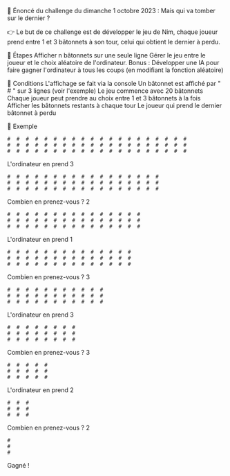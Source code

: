 🔶 Énoncé du challenge du dimanche 1 octobre 2023 :
Mais qui va tomber sur le dernier ?

👉 Le but de ce challenge est de développer le jeu de Nim, chaque joueur prend entre 1 et 3 bâtonnets à son tour, celui qui obtient le dernier à perdu.

🔹 Étapes
Afficher n bâtonnets sur une seule ligne
Gérer le jeu entre le joueur et le choix aléatoire de l'ordinateur.
Bonus : Développer une IA pour faire gagner l'ordinateur à tous les coups (en modifiant la fonction aléatoire)

🔹 Conditions
L'affichage se fait via la console
Un bâtonnet est affiché par " # " sur 3 lignes (voir l'exemple)
Le jeu commence avec 20 bâtonnets
Chaque joueur peut prendre au choix  entre 1 et 3 bâtonnets à la fois
Afficher les bâtonnets restants à chaque tour
Le joueur qui prend le dernier bâtonnet à perdu

🔹 Exemple
```
#  #  #  #  #  #  #  #  #  #  #  #  #  #  #  #  #  #  #  #
#  #  #  #  #  #  #  #  #  #  #  #  #  #  #  #  #  #  #  #
#  #  #  #  #  #  #  #  #  #  #  #  #  #  #  #  #  #  #  #
```

L'ordinateur en prend 3
```
#  #  #  #  #  #  #  #  #  #  #  #  #  #  #  #  #
#  #  #  #  #  #  #  #  #  #  #  #  #  #  #  #  #
#  #  #  #  #  #  #  #  #  #  #  #  #  #  #  #  #
```

Combien en prenez-vous ? 2
```
#  #  #  #  #  #  #  #  #  #  #  #  #  #  #
#  #  #  #  #  #  #  #  #  #  #  #  #  #  #
#  #  #  #  #  #  #  #  #  #  #  #  #  #  #
```

L'ordinateur en prend  1
```
#  #  #  #  #  #  #  #  #  #  #  #  #  #
#  #  #  #  #  #  #  #  #  #  #  #  #  #
#  #  #  #  #  #  #  #  #  #  #  #  #  #
```

Combien en prenez-vous ? 3
```
#  #  #  #  #  #  #  #  #  #  #
#  #  #  #  #  #  #  #  #  #  #
#  #  #  #  #  #  #  #  #  #  #
```

L'ordinateur en prend 3
```
#  #  #  #  #  #  #  #
#  #  #  #  #  #  #  #
#  #  #  #  #  #  #  #
```

Combien en prenez-vous ? 3
```
#  #  #  #  #
#  #  #  #  #
#  #  #  #  #
```

L'ordinateur en prend 2
```
#  #  #
#  #  #
#  #  #
```

Combien en prenez-vous ?  2
```
#
#
#
```

Gagné ! 